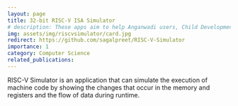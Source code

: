 ```yaml
---
layout: page
title: 32-bit RISC-V ISA Simulator
# description: These apps aim to help Anganwadi users, Child Development Project Officers and other field level implementers to record, calculate, analyse and/or organize data related to children malnourishment and Body Mass Index.
img: assets/img/riscvsimulator/card.jpg
redirect: https://github.com/sagalpreet/RISC-V-Simulator
importance: 1
category: Computer Science  
related_publications: 
---
```


RISC-V Simulator is an application that can simulate the execution of machine code by showing the changes that occur in the memory and registers and the flow of data during runtime.
